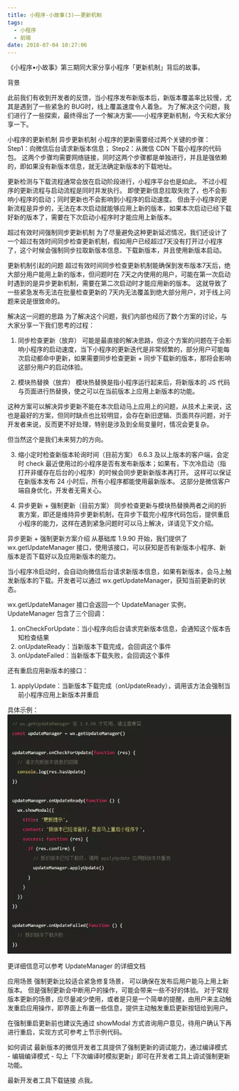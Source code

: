 ```yaml
---
title: 小程序·小故事(3)——更新机制
tags:
  - 小程序
  - 前端
date: 2018-07-04 10:27:06
---
```


《小程序•小故事》第三期同大家分享小程序「更新机制」背后的故事。




背景

此前我们有收到开发者的反馈，当小程序发布新版本后，新版本覆盖率比较慢，尤其是遇到了一些紧急的 BUG时，线上覆盖速度令人着急。
为了解决这个问题，我们进行了一些探索，最终得出了一个解决方案——小程序更新机制，今天和大家分享一下。

小程序的更新机制
异步更新机制
小程序的更新需要经过两个关键的步骤：
Step1：向微信后台请求新版本信息；
Step2：从微信 CDN 下载小程序的代码包。
这两个步骤均需要网络链接，同时这两个步骤都是单独进行，并且是强依赖的，即如果没有新版本信息，就无法确定新版本的下载地址。

更新检测与下载流程通常会放在启动阶段进行，小程序平台也是如此。
不过小程序的更新流程与启动流程是同时并发执行。
即使更新信息拉取失败了，也不会影响小程序的启动；同时更新也不会影响到小程序的启动速度。
但由于小程序的更新流程是异步的，无法在本次启动就能够应用上新的版本，如果本次启动已经下载好新的版本了，需要在下次启动小程序时才能应用上新版本。

超过有效时间强制同步更新机制
为了尽量避免这种更新延迟情况，我们还设计了一个超过有效时间同步检查更新机制，假如用户已经超过7天没有打开过小程序了，这个时候会强制同步拉取新版本信息、下载新版本，并且使用新版本启动。

更新机制引起的问题
超过有效时间同步检查更新机制能确保到发布版本7天后，绝大部分用户能用上新的版本，但问题时在 7天之内使用的用户，可能在第一次启动时遇到的是异步更新机制，需要在第二次启动时才能应用新的版本。
这就导致了一些紧急发布无法在批量检查更新的 7天内无法覆盖到绝大部分用户，对于线上问题来说是很致命的。

解决这一问题的思路
为了解决这个问题，我们内部也经历了数个方案的讨论，与大家分享一下我们思考的过程：

1. 同步检查更新（放弃）
可能是最直接的解决思路，但这个方案的问题在于会影响小程序的启动速度，当下小程序的更新迭代是非常频繁的，部分用户可能每次启动都命中更新，如果需要同步检查更新 + 同步下载新的版本，那将会影响这部分用户的启动体验。

2. 模块热替换（放弃）
模块热替换是指小程序运行起来后，将新版本的 JS 代码与页面进行热替换，使之可以在当前版本上应用上新版本的功能。

这种方案可以解决异步更新不能在本次启动马上应用上的问题，从技术上来说，这也是最好的方案，但同时缺点也比较明显，会存在新旧逻辑、页面共存问题，对于开发者来说，反而更不好处理，特别是涉及到全局变量时，情况会更复杂。

但当然这个是我们未来努力的方向。

3. 缩小定时检查新版本轮询时间（目前方案）
6.6.3 及以上版本的客户端，会定时 check 最近使用过的小程序是否有发布新版本；如果有，下次冷启动（指打开非缓存在后台的小程序）的时候会同步更新新版本再打开。
这样可以保证在新版本发布 24 小时后，所有小程序都能使用最新版本。
这部分是微信客户端自身优化，开发者无需关心。

4. 异步更新 + 强制更新（目前方案）
同步检查更新与模块热替换两者之间的折衷方案，即还是维持异步更新机制，在异步下载完小程序代码包后，提供重启小程序的能力，这样在遇到紧急问题时可以马上解决，详请见下文介绍。

异步更新 + 强制更新方案介绍
从基础库 1.9.90 开始，我们提供了 wx.getUpdateManager 接口，使用该接口，可以获知是否有新版本小程序、新版本是否下载好以及应用新版本的能力。

当小程序冷启动时，会自动向微信后台请求新版本信息，如果有新版本，会马上触发新版本的下载。开发者可以通过 wx.getUpdateManager，获知当前更新的状态。

wx.getUpdateManager 接口会返回一个 UpdateManager 实例，UpdateManager 包含了三个回调：

1. onCheckForUpdate：当小程序向后台请求完新版本信息，会通知这个版本告知检查结果<br>
2. onUpdateReady：当新版本下载完成，会回调这个事件<br>
3. onUpdateFailed：当新版本下载失败，会回调这个事件<br>

还有重启应用新版本的接口：

1. applyUpdate：当新版本下载完成（onUpdateReady），调用该方法会强制当前小程序应用上新版本并重启

具体示例：
![具体示例](小程序·小故事-3-——更新机制/640.webp "ssss") 

更详细信息可以参考 UpdateManager 的详细文档

应用场景
强制更新比较适合紧急修复场景， 可以确保在发布后用户能马上用上新版本。
但是强制更新会中断用户的操作，可能会带来一些不好的体验。
对于常规版本更新的场景，应尽量减少使用，或者是只是一个简单的提醒，由用户来主动触发重启应用操作，即界面上布置一些信息，提供主动触发重启更新按钮给到用户。

在强制重启更新前也建议先通过 showModal 方式咨询用户意见，待用户确认下再进行重启，实现方式可参考上节示例代码。

如何调试
最新版本的微信开发者工具提供了强制更新的调试能力，通过编译模式 - 编辑编译模式 - 勾上「下次编译时模拟更新」即可在开发者工具上调试强制更新功能。

最新开发者工具下载链接 点我。

